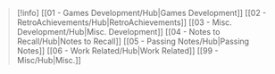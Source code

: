 

> [!info]
> [[01 - Games Development/Hub|Games Development]]
[[02 - RetroAchievements/Hub|RetroAchievements]]
[[03 - Misc. Development/Hub|Misc. Development]]
[[04 - Notes to Recall/Hub|Notes to Recall]]
[[05 - Passing Notes/Hub|Passing Notes]]
[[06 - Work Related/Hub|Work Related]]
[[99 - Misc/Hub|Misc.]]
